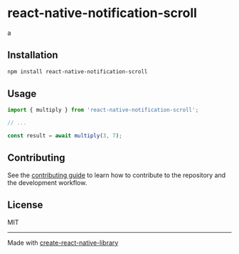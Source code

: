 # react-native-notification-scroll

a

## Installation

```sh
npm install react-native-notification-scroll
```

## Usage


```js
import { multiply } from 'react-native-notification-scroll';

// ...

const result = await multiply(3, 7);
```


## Contributing

See the [contributing guide](CONTRIBUTING.md) to learn how to contribute to the repository and the development workflow.

## License

MIT

---

Made with [create-react-native-library](https://github.com/callstack/react-native-builder-bob)
